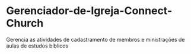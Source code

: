 # Gerenciador-de-Igreja-Connect-Church
Gerencia as atividades de cadastramento de membros e ministrações de aulas de estudos bíblicos
